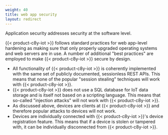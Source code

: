```yaml
---
weight: 40
title: web app security
layout: redirect
---
```


Application security addresses security at the software level.

{{< product-c8y-iot >}} follows standard practices for web app-level hardening as making sure that only properly upgraded operating systems and web servers are in use. A number of additional "best practices" are employed to make {{< product-c8y-iot >}} secure by design.

* All functionality of {{< product-c8y-iot >}} is coherently implemented with the same set of publicly documented, sessionless REST APIs. This  means that none of the popular "session stealing" techniques will work with {{< product-c8y-iot >}}.
* {{< product-c8y-iot >}} does not use a SQL database for IoT data storage and is itself not based on a scripting language. This means that so-called "injection attacks" will not work with {{< product-c8y-iot >}}.
* As discussed above, devices are clients at {{< product-c8y-iot >}} and therefore popular attacks to devices will not work.
* Devices are individually connected with {{< product-c8y-iot >}}'s device registration feature. This means that if a device is stolen or tampered with, it can be individually disconnected from {{< product-c8y-iot >}}.
